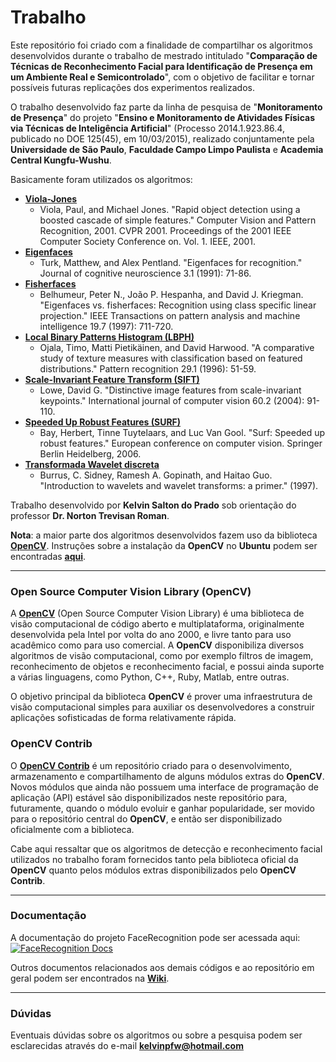 # Trabalho

Este repositório foi criado com a finalidade de compartilhar os algoritmos desenvolvidos durante o trabalho de mestrado intitulado "**Comparação de Técnicas de Reconhecimento Facial para Identificação de Presença em um Ambiente Real e Semicontrolado**", com o objetivo de facilitar e tornar possíveis futuras replicações dos experimentos realizados.

O trabalho desenvolvido faz parte da linha de pesquisa de "**Monitoramento de Presença**" do projeto "**Ensino e Monitoramento de Atividades Físicas via Técnicas de Inteligência Artificial**" (Processo 2014.1.923.86.4, publicado no DOE 125(45), em 10/03/2015), realizado conjuntamente pela **Universidade de São Paulo**, **Faculdade Campo Limpo Paulista** e **Academia Central Kungfu-Wushu**.

Basicamente foram utilizados os algoritmos:

 * **[Viola-Jones](http://docs.opencv.org/trunk/d7/d8b/tutorial_py_face_detection.html)**
   * Viola, Paul, and Michael Jones. "Rapid object detection using a boosted cascade of simple features." Computer Vision and Pattern Recognition, 2001. CVPR 2001. Proceedings of the 2001 IEEE Computer Society Conference on. Vol. 1. IEEE, 2001.
 * **[Eigenfaces](http://docs.opencv.org/2.4/modules/contrib/doc/facerec/facerec_tutorial.html#eigenfaces)**
   * Turk, Matthew, and Alex Pentland. "Eigenfaces for recognition." Journal of cognitive neuroscience 3.1 (1991): 71-86.
 * **[Fisherfaces](http://docs.opencv.org/2.4/modules/contrib/doc/facerec/facerec_tutorial.html#fisherfaces)**
   * Belhumeur, Peter N., João P. Hespanha, and David J. Kriegman. "Eigenfaces vs. fisherfaces: Recognition using class specific linear projection." IEEE Transactions on pattern analysis and machine intelligence 19.7 (1997): 711-720.
 * **[Local Binary Patterns Histogram (LBPH)](http://docs.opencv.org/2.4/modules/contrib/doc/facerec/facerec_tutorial.html#local-binary-patterns-histograms)**
   * Ojala, Timo, Matti Pietikäinen, and David Harwood. "A comparative study of texture measures with classification based on featured distributions." Pattern recognition 29.1 (1996): 51-59.
 * **[Scale-Invariant Feature Transform (SIFT)](http://docs.opencv.org/3.1.0/da/df5/tutorial_py_sift_intro.html)**
   * Lowe, David G. "Distinctive image features from scale-invariant keypoints." International journal of computer vision 60.2 (2004): 91-110.
 * **[Speeded Up Robust Features (SURF)](http://docs.opencv.org/3.0-beta/doc/py_tutorials/py_feature2d/py_surf_intro/py_surf_intro.html)**
   * Bay, Herbert, Tinne Tuytelaars, and Luc Van Gool. "Surf: Speeded up robust features." European conference on computer vision. Springer Berlin Heidelberg, 2006.
 * **[Transformada Wavelet discreta](https://www.mathworks.com/help/wavelet/ref/dwt2.html)**
   * Burrus, C. Sidney, Ramesh A. Gopinath, and Haitao Guo. "Introduction to wavelets and wavelet transforms: a primer." (1997).

Trabalho desenvolvido por **Kelvin Salton do Prado** sob orientação do professor **Dr. Norton Trevisan Roman**.

**Nota**: a maior parte dos algoritmos desenvolvidos fazem uso da biblioteca **[OpenCV](http://opencv.org)**. Instruções sobre a instalação da **OpenCV** no **Ubuntu** podem ser encontradas **[aqui](https://github.com/kelvins/Reconhecimento-Facial/wiki/Instalando-OpenCV-no-Ubuntu)**.

----------------------

### Open Source Computer Vision Library (OpenCV)

A **[OpenCV](http://opencv.org)** (Open Source Computer Vision Library) é uma biblioteca de visão computacional de código aberto e multiplataforma, originalmente desenvolvida pela Intel por volta do ano 2000, e livre tanto para uso acadêmico como para uso comercial. A **OpenCV** disponibiliza diversos algoritmos de visão computacional, como por exemplo filtros de imagem, reconhecimento de objetos e reconhecimento facial, e possui ainda suporte a várias linguagens, como Python, C++, Ruby, Matlab, entre outras.

O objetivo principal da biblioteca **OpenCV** é prover uma infraestrutura de visão computacional simples para auxiliar os desenvolvedores a construir aplicações sofisticadas de forma relativamente rápida.



### OpenCV Contrib

O **[OpenCV Contrib](https://github.com/opencv/opencv_contrib)** é um repositório criado para o desenvolvimento, armazenamento e compartilhamento de alguns módulos extras do **OpenCV**. Novos módulos que ainda não possuem uma interface de programação de aplicação (API) estável são disponibilizados neste repositório para, futuramente, quando o módulo evoluir e ganhar popularidade, ser movido para o repositório central do **OpenCV**, e então ser disponibilizado oficialmente com a biblioteca.

Cabe aqui ressaltar que os algoritmos de detecção e reconhecimento facial utilizados no trabalho foram fornecidos tanto pela biblioteca oficial da **OpenCV** quanto pelos módulos extras disponibilizados pelo **OpenCV Contrib**.

----------------------

### Documentação

A documentação do projeto FaceRecognition pode ser acessada aqui: [![FaceRecognition Docs](https://img.shields.io/badge/documentation-FaceRecognition-blue.svg)](https://kelvins.github.io/Reconhecimento-Facial/build/html/index.html)

Outros documentos relacionados aos demais códigos e ao repositório em geral podem ser encontrados na **[Wiki](../../wiki)**.

----------------------

### Dúvidas

Eventuais dúvidas sobre os algoritmos ou sobre a pesquisa podem ser esclarecidas através do e-mail **kelvinpfw@hotmail.com**
